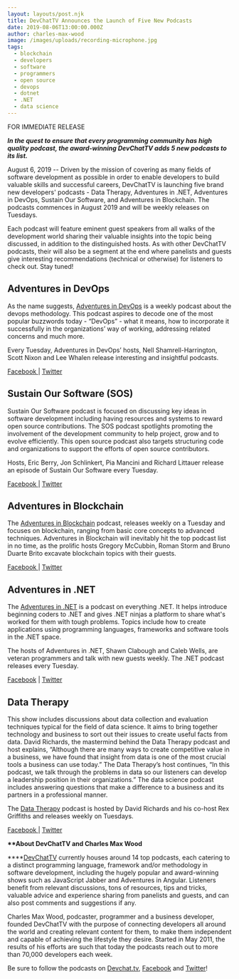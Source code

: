 ```yaml
---
layout: layouts/post.njk
title: DevChatTV Announces the Launch of Five New Podcasts
date: 2019-08-06T13:00:00.000Z
author: charles-max-wood
image: /images/uploads/recording-microphone.jpg
tags:
  - blockchain
  - developers
  - software
  - programmers
  - open source
  - devops
  - dotnet
  - .NET
  - data science
---
```

FOR IMMEDIATE RELEASE



**_In the quest to ensure that every programming community has high quality podcast, the award-winning DevChatTV adds 5 new podcasts to its list._**



August 6, 2019 -- Driven by the mission of covering as many fields of software development as possible in order to enable developers to build valuable skills and successful careers, DevChatTV is launching five brand new developers' podcasts - Data Therapy, Adventures in .NET, Adventures in DevOps, Sustain Our Software, and Adventures in Blockchain. The podcasts commences in August 2019 and will be weekly releases on Tuesdays. 



Each podcast will feature eminent guest speakers from all walks of the development world sharing their valuable insights into the topic being discussed, in addition to the distinguished hosts. As with other DevChatTV podcasts, their will also be a segment at the end where panelists and guests give interesting recommendations (technical or otherwise) for listeners to check out. Stay tuned!



## Adventures in DevOps

As the name suggests, [Adventures in DevOps](https://www.facebook.com/Adventures-in-DevOps-345350773046268/) is a weekly podcast about the devops methodology. This podcast aspires to decode one of the most popular buzzwords today - “DevOps” - what it means, how to incorporate it successfully in the organizations’ way of working, addressing related concerns and much more.



Every Tuesday, Adventures in DevOps’ hosts, Nell Shamrell-Harrington, Scott Nixon and Lee Whalen release interesting and insightful podcasts. 

[Facebook ](https://www.facebook.com/Adventures-in-DevOps-345350773046268/)|  [Twitter](https://twitter.com/DevOpsPodcast)



## Sustain Our Software (SOS)

Sustain Our Software podcast is focused on discussing key ideas in software development including having resources and systems to reward open source contributions. The SOS podcast spotlights promoting the involvement of the development community to help project, grow and to evolve efficiently. This open source podcast also targets structuring code and organizations to support the efforts of open source contributors. 



Hosts, Eric Berry, Jon Schlinkert, Pia Mancini and Richard Littauer release an episode of Sustain Our Software every Tuesday.

[Facebook ](https://www.facebook.com/Sustain-Our-Software-SOS-857471391289849/)|  [Twitter](https://twitter.com/sos_opensource)



## Adventures in Blockchain

The [Adventures in Blockchain](https://devchat.tv/adventures-in-blockchain) podcast, releases weekly on a Tuesday and focuses on blockchain, ranging from basic core concepts to advanced techniques. Adventures in Blockchain will inevitably hit the top podcast list in no time, as the prolific hosts Gregory McCubbin, Roman Storm and Bruno Duarte Brito excavate blockchain topics with their guests.

[Facebook ](https://www.facebook.com/Adventures-in-Blockchain-1180850735452512/)|  [Twitter](https://twitter.com/adv_blockchain)



## Adventures in .NET

The [Adventures in .NET](https://devchat.tv/adventures-in-dotnet) is a podcast on everything .NET. It helps introduce beginning coders to .NET and gives .NET ninjas a platform to share what's worked for them with tough problems. Topics include how to create applications using programming languages, frameworks and software tools in the .NET space. 



The hosts of Adventures in .NET, Shawn Clabough and Caleb Wells, are veteran programmers and talk with new guests weekly. The .NET podcast releases every Tuesday.

[Facebook](https://www.facebook.com/Adventures-in-NET-373059030062837/) |  [Twitter](https://twitter.com/adventures_net)



## Data Therapy

This show includes discussions about data collection and evaluation techniques typical for the field of data science. It aims to bring together technology and business to sort out their issues to create useful facts from data. David Richards, the mastermind behind the Data Therapy podcast and host explains, “Although there are many ways to create competitive value in a business, we have found that insight from data is one of the most crucial tools a business can use today.” The Data Therapy’s host continues, “In this podcast, we talk through the problems in data so our listeners can develop a leadership position in their organizations.” The data science podcast includes answering questions that make a difference to a business and its partners in a professional manner. 



The [Data Therapy](https://devchat.tv/) podcast is hosted by David Richards and his co-host Rex Griffiths and releases weekly on Tuesdays.

[Facebook ](https://www.facebook.com/Data-Therapy-470299020402784/)|  [Twitter](https://twitter.com/devchattv)



**\*\*About DevChatTV and Charles Max Wood**

****[DevChatTV](https://devchat.tv/) currently houses around 14 top podcasts, each catering to a distinct programming language, framework and/or methodology in software development, including the hugely popular and award-winning shows such as JavaScript Jabber and Adventures in Angular. Listeners benefit from relevant discussions, tons of resources, tips and tricks, valuable advice and experience sharing from panelists and guests, and can also post comments and suggestions if any. 



Charles Max Wood, podcaster, programmer and a business developer, founded DevChatTV with the purpose of connecting developers all around the world and creating relevant content for them, to make them independent and capable of achieving the lifestyle they desire. Started in May 2011, the results of his efforts are such that today the podcasts reach out to more than 70,000 developers each week. 

Be sure to follow the podcasts on [Devchat.tv](https://devchat.tv/), [Facebook](https://www.facebook.com/DevChattv) and [Twitter](https://twitter.com/devchattv)!
